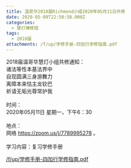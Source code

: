 ```yaml
---
title: 温哥华2018届Richmond小组2020年05月11日共修
date: 2020-05-09T22:50:58.000Z
categories:
  - 慧灯禅修班
tags:
  - 2018届
attachments: /f/up/学修手册-四加行学修指南.pdf
---
```

2018届温哥华慧灯小组共修通知：\
诸法等性本基法界中\
自现圆满三身游舞力\
离障本来怙主龙钦巴\
祈请无垢光尊常护我\
\
时间：\
2020年05月11日 星期一，下午6：30\
\
地点：\
网络 <https://zoom.us/j/7789995278> 。\
\
学习内容：复习学修手册

[/f/up/学修手册-四加行学修指南.pdf](https://s3.ca-central-1.wasabisys.com/hddata/f.huidengchanxiu.net/hdv/f/up/学修手册-四加行学修指南.pdf)